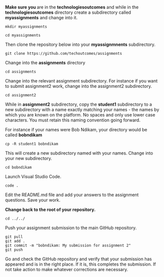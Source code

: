 

<b>Make sure you </b> are in the <b>technologiesoutcomes</b> and while in the <b>technologiesoutcomes</b> directory create a subdirectory called <b>myassignments</b> and change into it.

```
mkdir myassignments

cd myassignments
```

Then clone the repository below into your <b>myassignmnents</b> subdirectory.
```
git clone https://github.com/techoutcomes/assignments
```
Change into the <b>assignments</b> directory
```
cd assignments
```
Change into the relevant assignment subdirectory. For instance if you want to submit assignment2 work, change into the assignment2 subdirectory.
```
cd assignment2
```

While in <b>assignment2</b> subdirectory, copy the <b>student1</b> subdirectory to a new subdirectory with a name exactly matching your names - the names by which you are known on the platform. No spaces and only use lower case characters. You must retain this naming convention going forward.

For instance if your names were Bob Ndikam, your directory would be called <b>bobndikam</b>
```
cp -R student1 bobndikam
```

This will create a new subdirectory named with your names. Change into your new subdirectory. 
```
cd bobndikam
```
Launch Visual Studio Code.

```
code .
```

Edit the README.md file and add your answers to the assignment questions. Save your work.


<b>Change back to the root of your repository.</b>

```
cd ../../
```

Push your assignment submission to the main GitHub repository.

```
git pull
git add .
git commit -m "bobndikam: My submission for assignment 2"
git push
```

Go and check the GitHub repository and verify that your submission has appeared and is in the right place. If it is, this completes the submission. If not take action to make whatever corrections are necessary.



